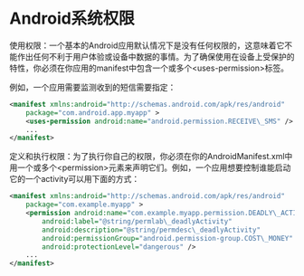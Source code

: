 # Android系统权限
使用权限：一个基本的Android应用默认情况下是没有任何权限的，这意味着它不能作出任何不利于用户体验或设备中数据的事情。为了确保使用在设备上受保护的特性，你必须在你应用的manifest中包含一个或多个&lt;uses-permission&gt;标签。

例如，一个应用需要监测收到的短信需要指定：
```xml
<manifest xmlns:android="http://schemas.android.com/apk/res/android"
    package="com.android.app.myapp" >
    <uses-permission android:name="android.permission.RECEIVE\_SMS" />
    ...
</manifest>
```
定义和执行权限：为了执行你自己的权限，你必须在你的AndroidManifest.xml中用一个或多个&lt;permission&gt;元素来声明它们。例如，一个应用想要控制谁能启动它的一个activity可以用下面的方式：
```xml
<manifest xmlns:android="http://schemas.android.com/apk/res/android"
    package="com.example.myapp" >
    <permission android:name="com.example.myapp.permission.DEADLY\_ACTIVITY"
        android:label="@string/permlab\_deadlyActivity"
        android:description="@string/permdesc\_deadlyActivity"
        android:permissionGroup="android.permission-group.COST\_MONEY"
        android:protectionLevel="dangerous" />
    ...
</manifest>
```

